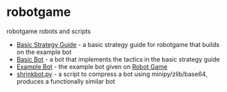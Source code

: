 robotgame
=========

robotgame robots and scripts

* [Basic Strategy Guide](strategy_guide/robotgame_basic_strategy.md) - a basic strategy guide for robotgame that builds on the example bot
* [Basic Bot](strategy_guide/strategy-basic.py) - a bot that implements the tactics in the basic strategy guide
* [Example Bot](strategy_guide/strategy-example.py) - the example bot given on [Robot Game](https://robotgame.net/gettingstarted)
* [shrinkbot.py](shrinkbot.py) - a script to compress a bot using minipy/zlib/base64, produces a functionally similar bot

